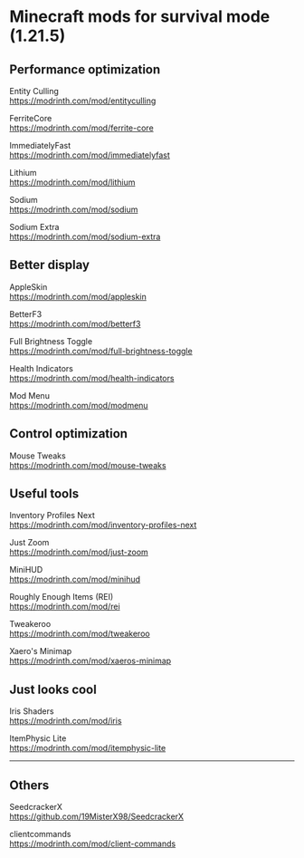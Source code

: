 # Minecraft mods for survival mode (1.21.5)



## Performance optimization

Entity Culling \
https://modrinth.com/mod/entityculling

FerriteCore \
https://modrinth.com/mod/ferrite-core

ImmediatelyFast\
https://modrinth.com/mod/immediatelyfast

Lithium \
https://modrinth.com/mod/lithium

Sodium \
https://modrinth.com/mod/sodium

Sodium Extra \
https://modrinth.com/mod/sodium-extra



## Better display 

AppleSkin \
https://modrinth.com/mod/appleskin

BetterF3 \
https://modrinth.com/mod/betterf3

Full Brightness Toggle \
https://modrinth.com/mod/full-brightness-toggle

Health Indicators \
https://modrinth.com/mod/health-indicators

Mod Menu \
https://modrinth.com/mod/modmenu



## Control optimization

Mouse Tweaks \
https://modrinth.com/mod/mouse-tweaks



## Useful tools

Inventory Profiles Next \
https://modrinth.com/mod/inventory-profiles-next

Just Zoom \
https://modrinth.com/mod/just-zoom

MiniHUD \
https://modrinth.com/mod/minihud

Roughly Enough Items (REI) \
https://modrinth.com/mod/rei

Tweakeroo \
https://modrinth.com/mod/tweakeroo

Xaero's Minimap \
https://modrinth.com/mod/xaeros-minimap



## Just looks cool

Iris Shaders \
https://modrinth.com/mod/iris

ItemPhysic Lite \
https://modrinth.com/mod/itemphysic-lite



---

## Others 

SeedcrackerX \
https://github.com/19MisterX98/SeedcrackerX

clientcommands \
https://modrinth.com/mod/client-commands
